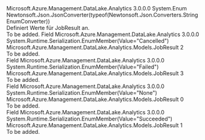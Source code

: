 <Type Name="JobResult" FullName="Microsoft.Azure.Management.DataLake.Analytics.Models.JobResult">
  <TypeSignature Language="C#" Value="public enum JobResult" />
  <TypeSignature Language="ILAsm" Value=".class public auto ansi sealed JobResult extends System.Enum" />
  <TypeSignature Language="DocId" Value="T:Microsoft.Azure.Management.DataLake.Analytics.Models.JobResult" />
  <TypeSignature Language="VB.NET" Value="Public Enum JobResult" />
  <TypeSignature Language="F#" Value="type JobResult = " />
  <AssemblyInfo>
    <AssemblyName>Microsoft.Azure.Management.DataLake.Analytics</AssemblyName>
    <AssemblyVersion>3.0.0.0</AssemblyVersion>
  </AssemblyInfo>
  <Base>
    <BaseTypeName>System.Enum</BaseTypeName>
  </Base>
  <Attributes>
    <Attribute>
      <AttributeName>Newtonsoft.Json.JsonConverter(typeof(Newtonsoft.Json.Converters.StringEnumConverter))</AttributeName>
    </Attribute>
  </Attributes>
  <Docs>
    <summary>
            Definiert Werte für JobResult an.
            </summary>
    <remarks>To be added.</remarks>
  </Docs>
  <Members>
    <Member MemberName="Cancelled">
      <MemberSignature Language="C#" Value="Cancelled" />
      <MemberSignature Language="ILAsm" Value=".field public static literal valuetype Microsoft.Azure.Management.DataLake.Analytics.Models.JobResult Cancelled = int32(2)" />
      <MemberSignature Language="DocId" Value="F:Microsoft.Azure.Management.DataLake.Analytics.Models.JobResult.Cancelled" />
      <MemberSignature Language="VB.NET" Value="Cancelled" />
      <MemberSignature Language="F#" Value="Cancelled = 2" Usage="Microsoft.Azure.Management.DataLake.Analytics.Models.JobResult.Cancelled" />
      <MemberType>Field</MemberType>
      <AssemblyInfo>
        <AssemblyName>Microsoft.Azure.Management.DataLake.Analytics</AssemblyName>
        <AssemblyVersion>3.0.0.0</AssemblyVersion>
      </AssemblyInfo>
      <Attributes>
        <Attribute>
          <AttributeName>System.Runtime.Serialization.EnumMember(Value="Cancelled")</AttributeName>
        </Attribute>
      </Attributes>
      <ReturnValue>
        <ReturnType>Microsoft.Azure.Management.DataLake.Analytics.Models.JobResult</ReturnType>
      </ReturnValue>
      <MemberValue>2</MemberValue>
      <Docs>
        <summary>To be added.</summary>
      </Docs>
    </Member>
    <Member MemberName="Failed">
      <MemberSignature Language="C#" Value="Failed" />
      <MemberSignature Language="ILAsm" Value=".field public static literal valuetype Microsoft.Azure.Management.DataLake.Analytics.Models.JobResult Failed = int32(3)" />
      <MemberSignature Language="DocId" Value="F:Microsoft.Azure.Management.DataLake.Analytics.Models.JobResult.Failed" />
      <MemberSignature Language="VB.NET" Value="Failed" />
      <MemberSignature Language="F#" Value="Failed = 3" Usage="Microsoft.Azure.Management.DataLake.Analytics.Models.JobResult.Failed" />
      <MemberType>Field</MemberType>
      <AssemblyInfo>
        <AssemblyName>Microsoft.Azure.Management.DataLake.Analytics</AssemblyName>
        <AssemblyVersion>3.0.0.0</AssemblyVersion>
      </AssemblyInfo>
      <Attributes>
        <Attribute>
          <AttributeName>System.Runtime.Serialization.EnumMember(Value="Failed")</AttributeName>
        </Attribute>
      </Attributes>
      <ReturnValue>
        <ReturnType>Microsoft.Azure.Management.DataLake.Analytics.Models.JobResult</ReturnType>
      </ReturnValue>
      <MemberValue>3</MemberValue>
      <Docs>
        <summary>To be added.</summary>
      </Docs>
    </Member>
    <Member MemberName="None">
      <MemberSignature Language="C#" Value="None" />
      <MemberSignature Language="ILAsm" Value=".field public static literal valuetype Microsoft.Azure.Management.DataLake.Analytics.Models.JobResult None = int32(0)" />
      <MemberSignature Language="DocId" Value="F:Microsoft.Azure.Management.DataLake.Analytics.Models.JobResult.None" />
      <MemberSignature Language="VB.NET" Value="None" />
      <MemberSignature Language="F#" Value="None = 0" Usage="Microsoft.Azure.Management.DataLake.Analytics.Models.JobResult.None" />
      <MemberType>Field</MemberType>
      <AssemblyInfo>
        <AssemblyName>Microsoft.Azure.Management.DataLake.Analytics</AssemblyName>
        <AssemblyVersion>3.0.0.0</AssemblyVersion>
      </AssemblyInfo>
      <Attributes>
        <Attribute>
          <AttributeName>System.Runtime.Serialization.EnumMember(Value="None")</AttributeName>
        </Attribute>
      </Attributes>
      <ReturnValue>
        <ReturnType>Microsoft.Azure.Management.DataLake.Analytics.Models.JobResult</ReturnType>
      </ReturnValue>
      <MemberValue>0</MemberValue>
      <Docs>
        <summary>To be added.</summary>
      </Docs>
    </Member>
    <Member MemberName="Succeeded">
      <MemberSignature Language="C#" Value="Succeeded" />
      <MemberSignature Language="ILAsm" Value=".field public static literal valuetype Microsoft.Azure.Management.DataLake.Analytics.Models.JobResult Succeeded = int32(1)" />
      <MemberSignature Language="DocId" Value="F:Microsoft.Azure.Management.DataLake.Analytics.Models.JobResult.Succeeded" />
      <MemberSignature Language="VB.NET" Value="Succeeded" />
      <MemberSignature Language="F#" Value="Succeeded = 1" Usage="Microsoft.Azure.Management.DataLake.Analytics.Models.JobResult.Succeeded" />
      <MemberType>Field</MemberType>
      <AssemblyInfo>
        <AssemblyName>Microsoft.Azure.Management.DataLake.Analytics</AssemblyName>
        <AssemblyVersion>3.0.0.0</AssemblyVersion>
      </AssemblyInfo>
      <Attributes>
        <Attribute>
          <AttributeName>System.Runtime.Serialization.EnumMember(Value="Succeeded")</AttributeName>
        </Attribute>
      </Attributes>
      <ReturnValue>
        <ReturnType>Microsoft.Azure.Management.DataLake.Analytics.Models.JobResult</ReturnType>
      </ReturnValue>
      <MemberValue>1</MemberValue>
      <Docs>
        <summary>To be added.</summary>
      </Docs>
    </Member>
  </Members>
</Type>